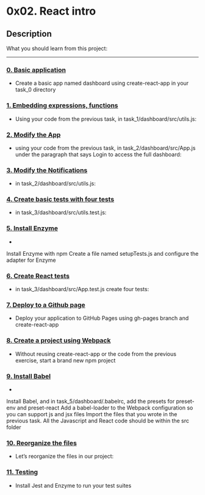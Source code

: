 # 0x02. React intro

## Description
What you should learn from this project:

---

### [0. Basic application](./task_0/dashboards/src/)
* Create a basic app named dashboard using create-react-app in your task_0 directory


### [1. Embedding expressions, functions](./task_1/dashboard/src/)
* Using your code from the previous task, in task_1/dashboard/src/utils.js:


### [2. Modify the App](./task_2/dashboard/src/)
* using your code from the previous task, in task_2/dashboard/src/App.js under the paragraph that says Login to access the full dashboard:


### [3. Modify the Notifications](./task_2/dashboard/src/)
* in task_2/dashboard/src/utils.js:


### [4. Create basic tests with four tests](./task_3/dashboard/src/utils.test.js)
* in task_3/dashboard/src/utils.test.js:


### [5. Install Enzyme](./task_3/dashboard/src/setupTests.js)
* 
Install Enzyme with npm
Create a file named setupTests.js and configure the adapter for Enzyme



### [6. Create React tests](./task_3/dashboard/src/App.test.js)
* in task_3/dashboard/src/App.test.js create four tests:


### [7. Deploy to a Github page](./task_4/)
* Deploy your application to GitHub Pages using gh-pages branch and create-react-app


### [8. Create a project using Webpack](./task_5/dashboard/config/webpack.config.js)
* Without reusing create-react-app or the code from the previous exercise, start a brand new npm project


### [9. Install Babel](./task_5/dashboard/.babelrc)
* 
Install Babel, and in task_5/dashboard/.babelrc, add the presets for preset-env and preset-react
Add a babel-loader to the Webpack configuration so you can support js and jsx files
Import the files that you wrote in the previous task. All the Javascript and React code should be within the src folder



### [10. Reorganize the files](./task_5/dashboard/src/App/App.css)
* Let’s reorganize the files in our project:


### [11. Testing](./task_5/dashboard/config/setupTests.js)
* Install Jest and Enzyme to run your test suites
